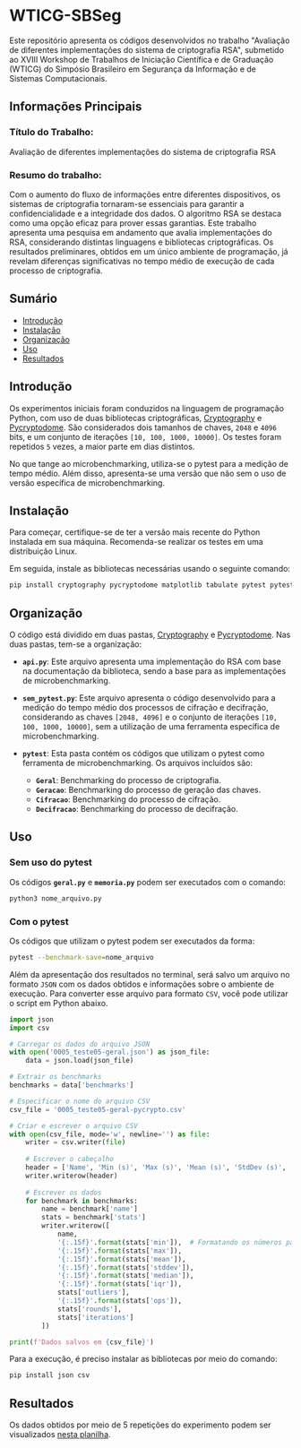 # WTICG-SBSeg
Este repositório apresenta os códigos desenvolvidos no trabalho "Avaliação de diferentes implementações do sistema de criptografia RSA", submetido ao XVIII Workshop de Trabalhos de Iniciação Científica e de Graduação (WTICG) do Simpósio Brasileiro em Segurança da Informação e de Sistemas Computacionais.

## Informações Principais

### Título do Trabalho:
Avaliação de diferentes implementações do sistema de criptografia RSA

### Resumo do trabalho:
  Com o aumento do fluxo de informações entre diferentes dispositivos, os sistemas de criptografia tornaram-se essenciais para garantir a confidencialidade e a integridade dos dados. O algoritmo RSA se destaca como uma opção eficaz para prover essas garantias. Este trabalho apresenta uma pesquisa em andamento que avalia implementações do RSA, considerando distintas linguagens e bibliotecas criptográficas. Os resultados preliminares, obtidos em um único ambiente de programação, já revelam diferenças significativas no tempo médio de execução de cada processo de criptografia.

## Sumário
- [Introdução](#introdução)
- [Instalação](#instalação)
- [Organização](#organização)
- [Uso](#uso)
- [Resultados](#resultados)

## Introdução
Os experimentos iniciais foram conduzidos na linguagem de programação Python, com uso de duas bibliotecas criptográficas, [Cryptography](https://cryptography.io/) e [Pycryptodome](https://pycryptodome.readthedocs.io/). São considerados dois tamanhos de chaves, `2048` e `4096` bits, e um conjunto de iterações `[10, 100, 1000, 10000]`. Os testes foram repetidos `5` vezes, a maior parte em dias distintos.

No que tange ao microbenchmarking, utiliza-se o pytest para a medição de tempo médio. Além disso, apresenta-se uma versão que não sem o uso de versão específica de microbenchmarking.

## Instalação

Para começar, certifique-se de ter a versão mais recente do Python instalada em sua máquina. Recomenda-se realizar os testes em uma distribuição Linux.

Em seguida, instale as bibliotecas necessárias usando o seguinte comando:

```bash
pip install cryptography pycryptodome matplotlib tabulate pytest pytest-benchmark
```
## Organização
O código está dividido em duas pastas, [Cryptography](https://github.com/anacarlaquallio/WTICG-SBSeg/tree/main/Cryptography) e [Pycryptodome](https://github.com/anacarlaquallio/WTICG-SBSeg/tree/main/Pycryptodome). Nas duas pastas, tem-se a organização:

- **`api.py`**: 
  Este arquivo apresenta uma implementação do RSA com base na documentação da biblioteca, sendo a base para as implementações de microbenchmarking.

- **`sem_pytest.py`**: 
  Este arquivo apresenta o código desenvolvido para a medição do tempo médio dos processos de cifração e decifração, considerando as chaves `[2048, 4096]` e o conjunto de iterações `[10, 100, 1000, 10000]`, sem a utilização de uma ferramenta específica de microbenchmarking.

- **`pytest`**: 
  Esta pasta contém os códigos que utilizam o pytest como ferramenta de microbenchmarking. Os arquivos incluídos são:

  - **`Geral`**: Benchmarking do processo de criptografia.
  - **`Geracao`**: Benchmarking do processo de geração das chaves.
  - **`Cifracao`**: Benchmarking do processo de cifração.
  - **`Decifracao`**: Benchmarking do processo de decifração.

## Uso
### Sem uso do pytest
Os códigos **`geral.py`** e **`memoria.py`** podem ser executados com o comando:

```bash
python3 nome_arquivo.py
```

### Com o pytest
Os códigos que utilizam o pytest podem ser executados da forma:

```bash
pytest --benchmark-save=nome_arquivo
```

Além da apresentação dos resultados no terminal, será salvo um arquivo no formato `JSON` com os dados obtidos e informações sobre o ambiente de execução. Para converter esse arquivo para formato `CSV`, você pode utilizar o script em Python abaixo.

```python
import json
import csv

# Carregar os dados do arquivo JSON
with open('0005_teste05-geral.json') as json_file:
    data = json.load(json_file)

# Extrair os benchmarks
benchmarks = data['benchmarks']

# Especificar o nome do arquivo CSV
csv_file = '0005_teste05-geral-pycrypto.csv'

# Criar e escrever o arquivo CSV
with open(csv_file, mode='w', newline='') as file:
    writer = csv.writer(file)
    
    # Escrever o cabeçalho
    header = ['Name', 'Min (s)', 'Max (s)', 'Mean (s)', 'StdDev (s)', 'Median (s)', 'IQR (s)', 'Outliers', 'OPS (Kops/s)', 'Rounds', 'Iterations']
    writer.writerow(header)
    
    # Escrever os dados
    for benchmark in benchmarks:
        name = benchmark['name']
        stats = benchmark['stats']
        writer.writerow([
            name,
            '{:.15f}'.format(stats['min']),  # Formatando os números para terem 6 casas decimais
            '{:.15f}'.format(stats['max']),
            '{:.15f}'.format(stats['mean']),
            '{:.15f}'.format(stats['stddev']),
            '{:.15f}'.format(stats['median']),
            '{:.15f}'.format(stats['iqr']),
            stats['outliers'],
            '{:.15f}'.format(stats['ops']),
            stats['rounds'],
            stats['iterations']
        ])

print(f'Dados salvos em {csv_file}')
```

Para a execução, é preciso instalar as bibliotecas por meio do comando:
```bash
pip install json csv
```

## Resultados
Os dados obtidos por meio de 5 repetições do experimento podem ser visualizados [nesta planilha](https://docs.google.com/spreadsheets/d/1iL2zPLjMAbF1erl2esZhUujT43B-jvYXtMeDLPTdb-A/edit?usp=sharing).